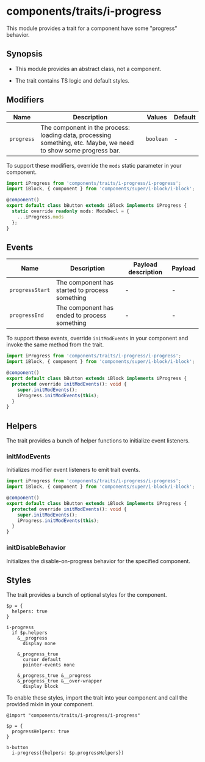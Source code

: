 # components/traits/i-progress

This module provides a trait for a component have some "progress" behavior.

## Synopsis

* This module provides an abstract class, not a component.

* The trait contains TS logic and default styles.

## Modifiers

| Name       | Description                                                                                                      | Values    | Default |
|------------|------------------------------------------------------------------------------------------------------------------|-----------|---------|
| `progress` | The component in the process: loading data, processing something, etc. Maybe, we need to show some progress bar. | `boolean` | -       |

To support these modifiers, override the `mods` static parameter in your component.

```typescript
import iProgress from 'components/traits/i-progress/i-progress';
import iBlock, { component } from 'components/super/i-block/i-block';

@component()
export default class bButton extends iBlock implements iProgress {
  static override readonly mods: ModsDecl = {
    ...iProgress.mods
  };
}
```

## Events

| Name            | Description                                    | Payload description | Payload |
|-----------------|------------------------------------------------|---------------------|---------|
| `progressStart` | The component has started to process something | -                   | -       |
| `progressEnd`   | The component has ended to process something   | -                   | -       |

To support these events, override `initModEvents` in your component and invoke the same method from the trait.

```typescript
import iProgress from 'components/traits/i-progress/i-progress';
import iBlock, { component } from 'components/super/i-block/i-block';

@component()
export default class bButton extends iBlock implements iProgress {
  protected override initModEvents(): void {
    super.initModEvents();
    iProgress.initModEvents(this);
  }
}
```

## Helpers

The trait provides a bunch of helper functions to initialize event listeners.

### initModEvents

Initializes modifier event listeners to emit trait events.

```typescript
import iProgress from 'components/traits/i-progress/i-progress';
import iBlock, { component } from 'components/super/i-block/i-block';

@component()
export default class bButton extends iBlock implements iProgress {
  protected override initModEvents(): void {
    super.initModEvents();
    iProgress.initModEvents(this);
  }
}
```

### initDisableBehavior

Initializes the disable-on-progress behavior for the specified component.

## Styles

The trait provides a bunch of optional styles for the component.

```stylus
$p = {
  helpers: true
}

i-progress
  if $p.helpers
    &__progress
      display none

    &_progress_true
      cursor default
      pointer-events none

    &_progress_true &__progress
    &_progress_true &__over-wrapper
      display block
```

To enable these styles, import the trait into your component and call the provided mixin in your component.

```stylus
@import "components/traits/i-progress/i-progress"

$p = {
  progressHelpers: true
}

b-button
  i-progress({helpers: $p.progressHelpers})
```
